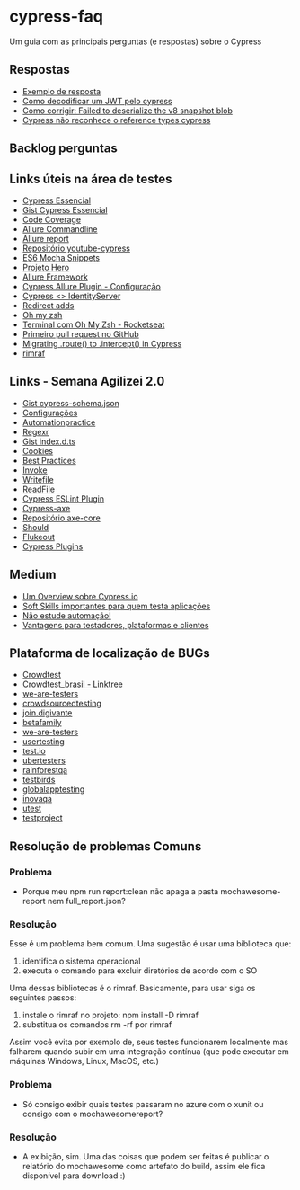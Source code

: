 # cypress-faq
Um guia com as principais perguntas (e respostas) sobre o Cypress

## Respostas

- [Exemplo de resposta](respostas/exemplo.md)
- [Como decodificar um JWT pelo cypress](respostas/decode-jwt-cypress.md)
- [Como corrigir: Failed to deserialize the v8 snapshot blob](respostas/failedToDeserializeTheV8SnapshotBlob-cypress.md)
- [Cypress não reconhece o reference types cypress](respostas/nao-reconhece-reference-types.md)


## Backlog perguntas


## Links úteis na área de testes

- [Cypress Essencial](https://whimsical.com/cypress-essencial-XpeRr4NebcFJkC2Lpwm4W4)
- [Gist Cypress Essencial](https://github.com/samlucax/cypress-essencial-mindmap)
- [Code Coverage](https://docs.cypress.io/guides/tooling/code-coverage.html#Introduction)
- [Allure Commandline](https://www.npmjs.com/package/allure-commandline)
- [Allure report](https://demo.qameta.io/allure/#)
- [Repositório youtube-cypress](https://github.com/samlucax/youtube-cypress)
- [ES6 Mocha Snippets](http://martint86.github.io/es6-mocha-snippets/)
- [Projeto Hero](https://confident-kare-1f5021.netlify.app/)
- [Allure Framework](https://docs.qameta.io/allure/#_configuration_4)
- [Cypress Allure Plugin - Configuração](https://www.npmjs.com/package/@shelex/cypress-allure-plugin#configuration)
- [Cypress <> IdentityServer](https://medium.com/tenets/cypress-identityserver4-cracking-the-oidc-protocol-6da42289731f)
- [Redirect adds](https://github.com/cypress-io/cypress/issues/5569)
- [Oh my zsh](https://gist.github.com/dogrocker/1efb8fd9427779c827058f873b94df95)
- [Terminal com Oh My Zsh - Rocketseat](https://blog.rocketseat.com.br/terminal-com-oh-my-zsh-spaceship-dracula-e-mais/)
- [Primeiro pull request no GitHub](https://www.youtube.com/watch?v=Du04jBWrv4A&ab_channel=Filhodanuvem)
- [Migrating .route() to .intercept() in Cypress](https://filiphric.com/migrating-route-to-intercept-in-cypress?utm_content=149606643&utm_medium=social&utm_source=linkedin&hss_channel=lcp-9293724)
- [rimraf](https://www.npmjs.com/package/rimraf)

## Links  - Semana Agilizei 2.0
- [Gist cypress-schema.json](https://gist.github.com/samlucax/2b31d4438496f731a033bf57357abd0a)
- [Configurações](https://docs.cypress.io/guides/references/configuration.html#Options)
- [Automationpractice](http://automationpractice.com/index.php)
- [Regexr](https://regexr.com/)
- [Gist index.d.ts](https://gist.github.com/samlucax/69e831282adf604ffd7222af4c84e2d3)
- [Cookies](https://docs.cypress.io/api/cypress-api/cookies.html#Defaults)
- [Best Practices](https://docs.cypress.io/api/cypress-api/custom-commands.html#Best-Practices)
- [Invoke](https://docs.cypress.io/api/commands/invoke.html#Syntax)
- [Writefile](https://docs.cypress.io/api/commands/writefile.html#JSON)
- [ReadFile](https://docs.cypress.io/api/commands/readfile.html#Syntax)
- [Cypress ESLint Plugin](https://www.npmjs.com/package/eslint-plugin-cypress)
- [Cypress-axe](https://www.npmjs.com/package/cypress-axe)
- [Repositório axe-core](https://github.com/dequelabs/axe-core)
- [Should](https://docs.cypress.io/api/commands/should.html#Syntax)
- [Flukeout](https://flukeout.github.io/)
- [Cypress Plugins](https://applitools.com/blog/cypress-plugins/)

## Medium
- [Um Overview sobre Cypress.io](https://medium.com/@faelbercam/um-overview-sobre-cypress-io-framework-de-automa%C3%A7%C3%A3o-de-testes-end-to-end-dc438b9ee7a1)
- [Soft Skills importantes para quem testa aplicações](https://diogeneschagas.medium.com/soft-skills-importantes-para-quem-testa-aplica%C3%A7%C3%B5es-17b30314717f)
- [Não estude automação!](https://diogeneschagas.medium.com/n%C3%A3o-estude-automa%C3%A7%C3%A3o-57bbec9b5433)
- [Vantagens para testadores, plataformas e clientes](https://medium.com/@qamarlonalmeida/crowd-testing-vantagens-para-testadores-plataformas-e-clientes-15cbf10c1fa1)


## Plataforma de localização de BUGs 
- [Crowdtest](https://beta.crowdtest.me/auth)
- [Crowdtest_brasil - Linktree](https://linktr.ee/crowdtest_brasil)
- [we-are-testers](https://we-are-testers.com/dashboard)
- [crowdsourcedtesting](https://crowdsourcedtesting.com/)
- [join.digivante](https://join.digivante.com/as-functional-tester)
- [betafamily](https://betafamily.com/how-it-works)
- [we-are-testers](https://we-are-testers.com/dashboard#)
- [usertesting](https://www.usertesting.com/get-paid-to-test)
- [test.io](https://test.io/become-a-tester/)
- [ubertesters](https://ubertesters.com/)
- [rainforestqa](https://www.rainforestqa.com/)
- [testbirds](https://www.testbirds.com/use-cases/need-analysis/crowdtesting/)
- [globalapptesting](https://www.globalapptesting.com/)
- [inovaqa](https://www.inovaqa.com.br/)
- [utest](https://www.utest.com/)
- [testproject](https://app.testproject.io)

## Resolução de problemas Comuns
### Problema
* Porque meu npm run report:clean não apaga a pasta mochawesome-report nem full_report.json?
### Resolução
Esse é um problema bem comum. Uma sugestão é usar uma biblioteca que:
1. identifica o sistema operacional
2. executa o comando para excluir diretórios de acordo com o SO

Uma dessas bibliotecas é o rimraf. Basicamente, para usar siga os seguintes passos:
1. instale o rimraf no projeto: npm install -D rimraf
2. substitua os comandos rm -rf por rimraf

Assim você evita por exemplo de, seus testes funcionarem localmente mas falharem quando subir em uma integração contínua (que pode executar em máquinas Windows, Linux, MacOS, etc.)

### Problema
- Só consigo exibir quais testes passaram no azure com o xunit ou consigo com o mochawesomereport?
### Resolução
- A exibição, sim. Uma das coisas que podem ser feitas é publicar o relatório do mochawesome como artefato do build, assim ele fica disponível para download :)


